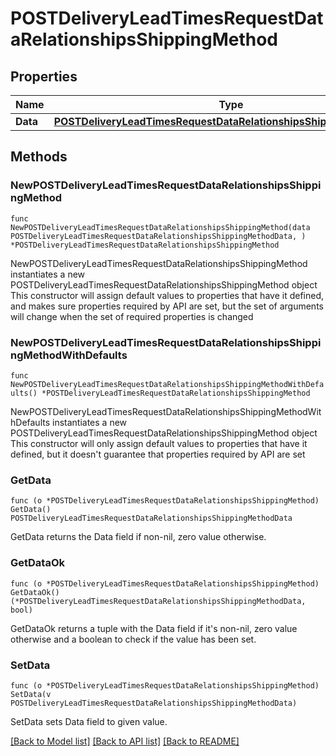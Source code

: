 # POSTDeliveryLeadTimesRequestDataRelationshipsShippingMethod

## Properties

Name | Type | Description | Notes
------------ | ------------- | ------------- | -------------
**Data** | [**POSTDeliveryLeadTimesRequestDataRelationshipsShippingMethodData**](POSTDeliveryLeadTimesRequestDataRelationshipsShippingMethodData.md) |  | 

## Methods

### NewPOSTDeliveryLeadTimesRequestDataRelationshipsShippingMethod

`func NewPOSTDeliveryLeadTimesRequestDataRelationshipsShippingMethod(data POSTDeliveryLeadTimesRequestDataRelationshipsShippingMethodData, ) *POSTDeliveryLeadTimesRequestDataRelationshipsShippingMethod`

NewPOSTDeliveryLeadTimesRequestDataRelationshipsShippingMethod instantiates a new POSTDeliveryLeadTimesRequestDataRelationshipsShippingMethod object
This constructor will assign default values to properties that have it defined,
and makes sure properties required by API are set, but the set of arguments
will change when the set of required properties is changed

### NewPOSTDeliveryLeadTimesRequestDataRelationshipsShippingMethodWithDefaults

`func NewPOSTDeliveryLeadTimesRequestDataRelationshipsShippingMethodWithDefaults() *POSTDeliveryLeadTimesRequestDataRelationshipsShippingMethod`

NewPOSTDeliveryLeadTimesRequestDataRelationshipsShippingMethodWithDefaults instantiates a new POSTDeliveryLeadTimesRequestDataRelationshipsShippingMethod object
This constructor will only assign default values to properties that have it defined,
but it doesn't guarantee that properties required by API are set

### GetData

`func (o *POSTDeliveryLeadTimesRequestDataRelationshipsShippingMethod) GetData() POSTDeliveryLeadTimesRequestDataRelationshipsShippingMethodData`

GetData returns the Data field if non-nil, zero value otherwise.

### GetDataOk

`func (o *POSTDeliveryLeadTimesRequestDataRelationshipsShippingMethod) GetDataOk() (*POSTDeliveryLeadTimesRequestDataRelationshipsShippingMethodData, bool)`

GetDataOk returns a tuple with the Data field if it's non-nil, zero value otherwise
and a boolean to check if the value has been set.

### SetData

`func (o *POSTDeliveryLeadTimesRequestDataRelationshipsShippingMethod) SetData(v POSTDeliveryLeadTimesRequestDataRelationshipsShippingMethodData)`

SetData sets Data field to given value.



[[Back to Model list]](../README.md#documentation-for-models) [[Back to API list]](../README.md#documentation-for-api-endpoints) [[Back to README]](../README.md)



